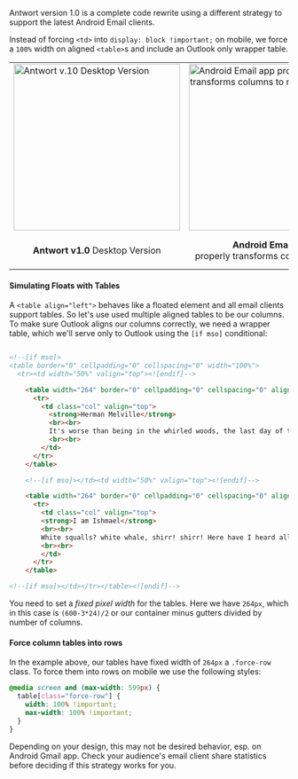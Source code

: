 


Antwort version 1.0 is a complete code rewrite using a different strategy to support the latest Android Email clients.

Instead of forcing `<td>` into `display: block !important;` on mobile, we force a `100%` width on aligned `<table>`s and include an Outlook only wrapper table.


<table>
  <tr>
    <td>
      <img src="http://internations.github.io/antwort/images/v1-previews/3-cols-images.png" alt="Antwort v.10 Desktop Version" width="300">
    </td>
    <td>
      <img src="http://internations.github.io/antwort/images/guide/v1-3cols-andoird-email.png" alt="Android Email app properly transforms columns to rows" width="300">
    </td>
    <td>
      <img src="http://internations.github.io/antwort/images/guide/v1-3col-anroid-gmail.png" alt="Android Gmail makes it own rows" width="300">
    </td>
  </tr>
  <tr>
    <td align="center">
      <strong>Antwort v1.0</strong> Desktop Version
    </td>
    <td align="center">
       <strong>Android Email app</strong><br>properly transforms columns to rows
    </td>
    <td align="center">
      <strong>Android Gmail app</strong><br>makes it own rows by fudging our widths
    </td>
  </tr>
</table>


#### Simulating Floats with Tables

A `<table align="left">` behaves like a floated element and all email clients support tables. So let's use used multiple aligned tables to be our columns. To make sure Outlook aligns our columns correctly, we need a wrapper table, which we'll serve only to Outlook using the `[if mso]` conditional:

```html

<!--[if mso]>
<table border="0" cellpadding="0" cellspacing="0" width="100%">
  <tr><td width="50%" valign="top"><![endif]-->

    <table width="264" border="0" cellpadding="0" cellspacing="0" align="left" class="force-row">
      <tr>
        <td class="col" valign="top">
          <strong>Herman Melville</strong>
          <br><br>
          It's worse than being in the whirled woods, the last day of the year! Who'd go climbing after chestnuts now? But there they go, all cursing, and here I don't.
          <br><br>
        </td>
      </tr>
    </table>

    <!--[if mso]></td><td width="50%" valign="top"><![endif]-->

    <table width="264" border="0" cellpadding="0" cellspacing="0" align="right" class="force-row">
      <tr>
        <td class="col" valign="top">
        <strong>I am Ishmael</strong>
        <br><br>
        White squalls? white whale, shirr! shirr! Here have I heard all their chat just now, and the white whale—shirr! shirr!—but spoken of once! and&hellip;
        <br><br>
        </td>
      </tr>
    </table>

<!--[if mso]></td></tr></table><![endif]-->
```

You need to set a *fixed pixel width* for the tables. Here we have `264px`, which in this case is `(600-3*24)/2` or our container minus gutters divided by number of columns.

#### Force column tables into rows

In the example above, our tables have fixed width of `264px` a `.force-row` class. To force them into rows on mobile we use the following styles:


```css
@media screen and (max-width: 599px) {
  table[class="force-row"] {
    width: 100% !important;
    max-width: 100% !important;
  }
}
```

Depending on your design, this may not be desired behavior, esp. on Android Gmail app. Check your audience's email client share statistics before deciding if this strategy works for you.
